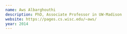```yaml
---
name: Aws Albarghouthi
description: PhD, Associate Professor in UW-Madison
website: https://pages.cs.wisc.edu/~aws/
year: 2014
---
```

